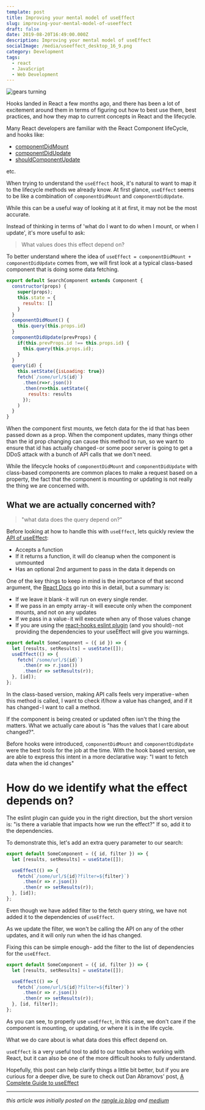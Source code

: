 ```yaml
---
template: post
title: Improving your mental model of useEffect
slug: improving-your-mental-model-of-useeffect
draft: false
date: 2019-08-20T16:49:00.000Z
description: Improving your mental model of useEffect
socialImage: /media/useeffect_desktop_16_9.png
category: Development
tags:
  - react
  - JavaScript
  - Web Development
---
```


![gears turning ](/media/useeffect_desktop_16_9.png 'Improving your mental model of useEffect')

Hooks landed in React a few months ago, and there has been a lot of excitement around them in terms of figuring out how to best use them, best practices, and how they map to current concepts in React and the lifecycle.

Many React developers are familiar with the React Component lifeCycle, and hooks like:

- [componentDidMount](https://reactjs.org/docs/react-component.html#componentdidmount)
- [componentDidUpdate](https://reactjs.org/docs/react-component.html#componentdidupdate)
- [shouldComponentUpdate](https://reactjs.org/docs/react-component.html#shouldcomponentupdate)

etc.

When trying to understand the `useEffect` hook, it's natural to want to map it to the lifecycle methods we already know. At first glance, `useEffect` seems to be like a combination of `componentDidMount` and `componentDidUpdate`.

While this can be a useful way of looking at it at first, it may not be the most accurate.

Instead of thinking in terms of 'what do I want to do when I mount, or when I update', it's more useful to ask:

> What values does this effect depend on?

To better understand where the idea of `useEffect = componentDidMount + componentDidUpdate` comes from, we will first look at a typical class-based component that is doing some data fetching.

```jsx
export default SearchComponent extends Component {
  constructor(props) {
    super(props);
    this.state = {
      results: []
    }
  }
  componentDidMount() {
    this.query(this.props.id)
  }
  componentDidUpdate(prevProps) {
    if(this.prevProps.id !== this.props.id) {
      this.query(this.props.id);
    }
  }
  query(id) {
    this.setState({isLoading: true})
    fetch(`/some/url/${id}`)
      .then(r=>r.json())
      .then(r=>this.setState({
        results: results
      });
    )
  }
}
```

When the component first mounts, we fetch data for the id that has been passed down as a prop. When the component updates, many things other than the id prop changing can cause this method to run, so we want to ensure that id has actually changed - or some poor server is going to get a DDoS attack with a bunch of API calls that we don't need.

While the lifecycle hooks of `componentDidMount` and `componentDidUpdate` with class-based components are common places to make a request based on a property, the fact that the component is mounting or updating is not really the thing we are concerned with.

## What we are actually concerned with?

> "what data does the query depend on?"

Before looking at how to handle this with `useEffect`, lets quickly review the [API of useEffect](https://reactjs.org/docs/hooks-reference.html#useeffect):

- Accepts a function
- If it returns a function, it will do cleanup when the component is unmounted
- Has an optional 2nd argument to pass in the data it depends on

One of the key things to keep in mind is the importance of that second argument, the [React Docs](https://reactjs.org/docs/hooks-effect.html) go into this in detail, but a summary is:

- If we leave it blank - it will run on every single render.
- If we pass in an empty array - it will execute only when the component mounts, and not on any updates
- If we pass in a value - it will execute when any of those values change
- If you are using the [react-hooks eslint plugin](https://www.npmjs.com/package/eslint-plugin-react-hooks) (and you should) - not providing the dependencies to your useEffect will give you warnings.

```jsx
export default SomeComponent = ({ id }) => {
  let [results, setResults] = useState([]);
  useEffect(() => {
    fetch(`/some/url/${id}`)
      .then(r => r.json())
      .then(r => setResults(r));
  }, [id]);
};
```

In the class-based version, making API calls feels very imperative - when this method is called, I want to check if/how a value has changed, and if it has changed - I want to call a method.

If the component is being created or updated often isn't the thing the matters. What we actually care about is "has the values that I care about changed?".

Before hooks were introduced, `componentDidMount` and `componentDidUpdate` were the best tools for the job at the time. With the hook based version, we are able to express this intent in a more declarative way: "I want to fetch data when the id changes"

# How do we identify what the effect depends on?

The eslint plugin can guide you in the right direction, but the short version is: "is there a variable that impacts how we run the effect?" If so, add it to the dependencies.

To demonstrate this, let's add an extra query parameter to our search:

```jsx
export default SomeComponent = ({ id, filter }) => {
  let [results, setResults] = useState([]);

  useEffect(() => {
    fetch(`/some/url/${id}?filter=${filter}`)
      .then(r => r.json())
      .then(r => setResults(r));
  }, [id]);
};
```

Even though we have added filter to the fetch query string, we have not added it to the dependencies of `useEffect`.

As we update the filter, we won't be calling the API on any of the other updates, and it will only run when the id has changed.

Fixing this can be simple enough - add the filter to the list of dependencies for the `useEffect`.

```jsx
export default SomeComponent = ({ id, filter }) => {
  let [results, setResults] = useState([]);

  useEffect(() => {
    fetch(`/some/url/${id}?filter=${filter}`)
      .then(r => r.json())
      .then(r => setResults(r));
  }, [id, filter]);
};
```

As you can see, to properly use `useEffect`, in this case, we don't care if the component is mounting, or updating, or where it is in the life cycle.

What we do care about is what data does this effect depend on.

`useEffect` is a very useful tool to add to our toolbox when working with React, but it can also be one of the more difficult hooks to fully understand.

Hopefully, this post can help clarify things a little bit better, but if you are curious for a deeper dive, be sure to check out Dan Abramovs' post, [A Complete Guide to useEffect](https://overreacted.io/a-complete-guide-to-useeffect/)

---

_this article was initially posted on the [rangle.io blog](https://rangle.io/blog/improving-your-mental-model-of-useeffect) and [medium](https://medium.com/rangle-io/improving-your-mental-model-of-useeffect-c27ea1e2a5a3)_

